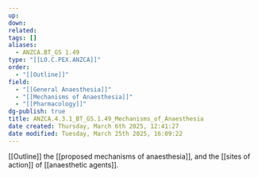 ```yaml
---
up: 
down: 
related: 
tags: []
aliases:
  - ANZCA.BT_GS 1.49
type: "[[LO.C.PEX.ANZCA]]"
order:
  - "[[Outline]]"
field:
  - "[[General Anaesthesia]]"
  - "[[Mechanisms of Anaesthesia]]"
  - "[[Pharmacology]]"
dg-publish: true
title: ANZCA.4.3.1_BT_GS.1.49_Mechanisms_of_Anaesthesia
date created: Thursday, March 6th 2025, 12:41:27
date modified: Tuesday, March 25th 2025, 16:09:22
---
```


[[Outline]] the [[proposed mechanisms of anaesthesia]], and the [[sites of action]] of [[anaesthetic agents]].
